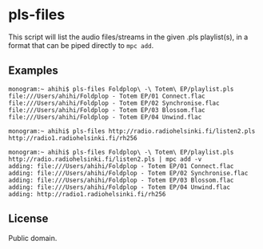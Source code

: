 # pls-files

This script will list the audio files/streams in the given .pls playlist(s), in a format that can be piped directly to `mpc add`.

## Examples

    monogram:~ ahihi$ pls-files Foldplop\ -\ Totem\ EP/playlist.pls 
    file:///Users/ahihi/Foldplop - Totem EP/01 Connect.flac
    file:///Users/ahihi/Foldplop - Totem EP/02 Synchronise.flac
    file:///Users/ahihi/Foldplop - Totem EP/03 Blossom.flac
    file:///Users/ahihi/Foldplop - Totem EP/04 Unwind.flac

    monogram:~ ahihi$ pls-files http://radio.radiohelsinki.fi/listen2.pls
    http://radio1.radiohelsinki.fi/rh256

    monogram:~ ahihi$ pls-files Foldplop\ -\ Totem\ EP/playlist.pls http://radio.radiohelsinki.fi/listen2.pls | mpc add -v
    adding: file:///Users/ahihi/Foldplop - Totem EP/01 Connect.flac
    adding: file:///Users/ahihi/Foldplop - Totem EP/02 Synchronise.flac
    adding: file:///Users/ahihi/Foldplop - Totem EP/03 Blossom.flac
    adding: file:///Users/ahihi/Foldplop - Totem EP/04 Unwind.flac
    adding: http://radio1.radiohelsinki.fi/rh256

## License

Public domain.
